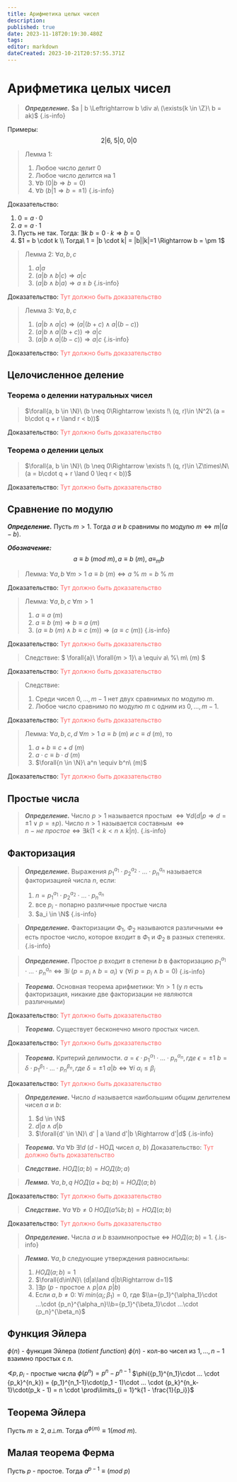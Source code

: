 ```yaml
---
title: Арифметика целых чисел
description: 
published: true
date: 2023-11-18T20:19:30.480Z
tags: 
editor: markdown
dateCreated: 2023-10-21T20:57:55.371Z
---
```


# Арифметика целых чисел

> ***Определение.*** 
> $a | b \Leftrightarrow b \div a\ (\exists{k \in \Z}\ b = ak)$
{.is-info}


Примеры:
$$ 2 | 6,\ 5 | 0,\ 0 | 0 $$

> Лемма 1:
> 1) Любое число делит 0
> 2) Любое число делится на 1
> 3) $\forall{b}\ (0 | b \Rightarrow b = 0)$
> 4) $\forall{b}\ (b | 1 \Rightarrow b = \pm 1)$
{.is-info}

Доказательство:
1) $0 = a \cdot 0$
2) $a = a \cdot 1$
3) Пусть не так. Тогда: $\exists{k}\ b = 0 \cdot k \Rightarrow b = 0$
4) $1 = b \cdot k \\ Тогда\ 1 = |b \cdot k| = |b||k|=1 \Rightarrow b = \pm 1$

> Лемма 2:
> $\forall{a, b, c}$
> 1) $a | a$
> 2) $(a | b \land b | c) \Rightarrow a | c$
> 3) $(a | b \land b | a) \Rightarrow a \pm b$
{.is-info}

Доказательство:
<font color="#FF6666"> Тут должно быть доказательство </font>

> Лемма 3:
> $\forall{a, b, c}$
> 1) $(a | b \land a | c) \Rightarrow (a | (b + c) \land a | (b - c))$
> 2) $(a | b \land a|(b + c)) \Rightarrow a | c$
> 3) $(a | b \land a | (b - c)) \Rightarrow a | c$
{.is-info}

Доказательство:
<font color="#FF6666"> Тут должно быть доказательство </font>

## Целочисленное деление
### Теорема о делении натуральных чисел
> $\forall{a, b \in \N}\ (b \neq 0\Rightarrow \exists !\ (q, r)\in \N^2\ (a = b\cdot q + r \land r < b))$

Доказательство:
<font color="#FF6666"> Тут должно быть доказательство </font>

### Теорема о делении целых
> $\forall{a, b \in \N}\ (b \neq 0\Rightarrow \exists !\ (q, r)\in \Z\times\N\ (a = b\cdot q + r \land 0 \leq r < b))$

Доказательство:
<font color="#FF6666"> Тут должно быть доказательство </font>

## Сравнение по модулю

***Определение.***
Пусть $m > 1$. Тогда $a$ и $b$ сравнимы по модулю $m \Leftrightarrow m | (a - b)$.

***Обозначение:***
$$
a \equiv b\ (mod\ m), a \equiv b\ (m),\ a \equiv_m b
$$

> Лемма:
> $\forall{a, b}\ \forall{m > 1}\ a \equiv b\ (m) \Leftrightarrow a\ \%\ m = b\ \%\ m$

Доказательство:
<font color="#FF6666"> Тут должно быть доказательство </font>

> Лемма:
> $\forall{a, b, c}\ \forall{m > 1}$
> 1) $a \equiv a\ (m)$
> 2) $a \equiv b\ (m) \Rightarrow b \equiv a\ (m)$
> 3) $(a \equiv b\ (m) \land b \equiv c\ (m)) \Rightarrow (a \equiv c\ (m))$
{.is-info}

Доказательство:
<font color="#FF6666"> Тут должно быть доказательство </font>

> Следствие:
> $
> \forall{a}\ \forall{m > 1}\ a \equiv a\ \%\ m\ (m)
> $

Доказательство:
<font color="#FF6666"> Тут должно быть доказательство </font>

> Следствие:
> 1) Среди чисел $0, ..., m - 1$ нет двух сравнимых по модулю $m$.
> 2) Любое число сравнимо по модулю $m$ c одним из $0, ..., m - 1$.

Доказательство:
<font color="#FF6666"> Тут должно быть доказательство </font>

> Лемма:
> $\forall{a, b, c, d}\ \forall{m > 1}$ $a \equiv b\ (m)\ и\ c \equiv d\ (m)$, то
> 1) $a + b \equiv c + d\ (m)$
> 2) $a \cdot c \equiv b \cdot d\ (m)$
> 3) $\forall{n \in \N}\ a^n \equiv b^n\ (m)$

Доказательство:
<font color="#FF6666"> Тут должно быть доказательство </font>

## Простые числа
> 
> ***Определение.*** 
> Число $p > 1$ называется простым $\Leftrightarrow \forall{d} (d | p \Rightarrow d = \pm 1 \vee p = \pm p)$.
> Число $n > 1$ называется составным $\Leftrightarrow n\ -\ не\ простое \Leftrightarrow \exists{k} (1 < k < n \land k | n)$.
{.is-info}

## Факторизация

> ***Определение.***
> Выражения ${p_1}^{a_1} \cdot {p_2}^{a_2} \cdot ... \cdot {p_n}^{a_n}$ называется факторизацией числа $n$, если:
> 1. $n = {p_1}^{a_1} \cdot {p_2}^{a_2} \cdot ... \cdot {p_n}^{a_n}$
> 2. все $p_i$ - попарно различные простые числа
> 3. $a_i \in \N$
> {.is-info}

> ***Определение.***
> Факторизации $Ф_1$, $Ф_2$ называются различными $\Leftrightarrow$ есть простое число, которое входит в $Ф_1$ и $Ф_2$ в разных степенях.
{.is-info}


> ***Определение.***
> Простое $p$ входит в степени $b$ в факторизацию ${p_1}^{a_1} \cdot ... \cdot {p_n}^{a_n} \Leftrightarrow \exists{i}\ (p=p_i \land b=a_i)\vee(\forall{i}\ p = p_i \land b = 0)$
{.is-info}

> ***Теорема.*** Основная теорема арифметики:
> $\forall{n > 1}$ (у $n$ есть факторизация, никакие две факторизации не являются различными)

Доказательство:
<font color="#FF6666"> Тут должно быть доказательство </font>

> ***Теорема.*** 
> Существует бесконечно много простых чисел.


Доказательство:
<font color="#FF6666"> Тут должно быть доказательство </font>

> ***Теорема.*** Критерий делимости.
> $a = \epsilon \cdot {p_1}^{\alpha_1} \cdot ... \cdot {p_n}^{\alpha_n}, где\ \epsilon = \pm 1$
> $b = \delta \cdot {p_1}^{\beta_1} \cdot ... \cdot {p_n}^{\beta_n}, где\ \delta = \pm 1$
> $a | b \Leftrightarrow \forall{i}\ \alpha_i \leq \beta_i$

Доказательство:
<font color="#FF6666"> Тут должно быть доказательство </font>

> ***Определение.***
> Число $d$ называется наибольшим общим делителем чисел $a$ и $b$:
> 1) $d \in \N$
> 2) $d|a \land d|b$
> 3) $\forall{d' \in \N}\ d' | a \land d'|b \Rightarrow d'|d$
{.is-info}

> ***Теорема.***
> $\forall{a}\ \forall{b}\ \exists!{d}$ ($d$ - НОД чисел $a$, $b$)
Доказательство:
<font color="#FF6666"> Тут должно быть доказательство </font>

> ***Следствие.***
> $НОД(a;b) = НОД(b;a)$

> ***Лемма.***
> $\forall{a,b,q}\ НОД(a + bq;b) = НОД(a;b)$

Доказательство:
<font color="#FF6666"> Тут должно быть доказательство </font>

> ***Следствие.***
> $\forall{a}\ \forall{b \neq 0}\ НОД(a \% b;b) = НОД(a;b)$

Доказательство:
<font color="#FF6666"> Тут должно быть доказательство </font>

> ***Определение.***
> Числа $a$ и $b$ взаимнопростые $\Leftrightarrow$ $НОД(a;b)$ = 1.
{.is-info}

> ***Лемма.***
> $\forall{a, b}$ следующие утверждения равносильны:
> 1) $НОД(a;b)=1$
> 2) $\forall{d\in\N}\ (d|a\land d|b\Rightarrow d=1)$
> 3) $\rceil \exists{p}$ ($p$ - простое $\land\ p | a \land\ p | b$)
> 4) Если $a, b \neq 0$: $\forall{i}\ min(\alpha_i; \beta_1) = 0$, где $\\a={p_1}^{\alpha_1}\cdot ...\cdot {p_n}^{\alpha_n}\\b={p_1}^{\beta_1}\cdot ...\cdot {p_n}^{\beta_n}$ 

## Функция Эйлера
$\phi(n)$ - функция Эйлера ($totient\ function$)
$\phi(n)$ - кол-во чисел из $1, ..., n - 1$ взаимно простых с $n$.

$\sphericalangle p, p_i$ - простые числа
$\phi(p^n) = p^n - p^{n - 1}$
$\phi({p_1}^{n_1}\cdot ... \cdot {p_k}^{n_k}) = {p_1}^{n_1-1}\cdot(p_1 - 1)\cdot ... \cdot {p_k}^{n_k-1}\cdot(p_k - 1) = n \cdot \prod\limits_{i = 1}^k{1 - \frac{1}{p_i}}$

## Теорема Эйлера
Пусть $m\geq2, a \bot m$. Тогда $a^{\phi(m)}\equiv1(mod\ m)$.

## Малая теорема Ферма
Пусть $p$ - простое. Тогда $a^{p - 1}\equiv(mod\ p)$